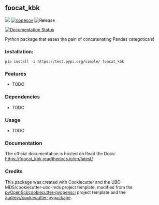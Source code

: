## foocat_kbk 

![](https://github.com/Keanna-K/foocat_kbk/workflows/build/badge.svg) [![codecov](https://codecov.io/gh/Keanna-K/foocat_kbk/branch/master/graph/badge.svg)](https://codecov.io/gh/Keanna-K/foocat_kbk) ![Release](https://github.com/Keanna-K/foocat_kbk/workflows/Release/badge.svg)

[![Documentation Status](https://readthedocs.org/projects/foocat_kbk/badge/?version=latest)](https://foocat_kbk.readthedocs.io/en/latest/?badge=latest)

Python package that eases the pain of concatenating Pandas categoticals!

### Installation:

```
pip install -i https://test.pypi.org/simple/ foocat_kbk
```

### Features
- TODO

### Dependencies

- TODO

### Usage

- TODO

### Documentation
The official documentation is hosted on Read the Docs: <https://foocat_kbk.readthedocs.io/en/latest/>

### Credits
This package was created with Cookiecutter and the UBC-MDS/cookiecutter-ubc-mds project template, modified from the [pyOpenSci/cookiecutter-pyopensci](https://github.com/pyOpenSci/cookiecutter-pyopensci) project template and the [audreyr/cookiecutter-pypackage](https://github.com/audreyr/cookiecutter-pypackage).
